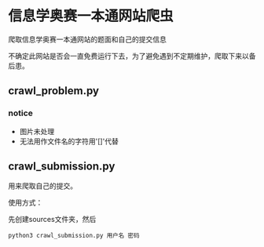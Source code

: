 # 信息学奥赛一本通网站爬虫
爬取信息学奥赛一本通网站的题面和自己的提交信息

不确定此网站是否会一直免费运行下去，为了避免遇到不定期维护，爬取下来以备后患。

## crawl_problem.py
### notice
- 图片未处理
- 无法用作文件名的字符用'[]'代替

## crawl_submission.py
用来爬取自己的提交。

使用方式：

先创建sources文件夹，然后

`python3 crawl_submission.py 用户名 密码`